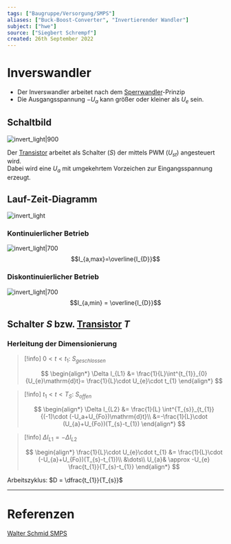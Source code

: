 ```yaml
---
tags: ["Baugruppe/Versorgung/SMPS"]
aliases: ["Buck-Boost-Converter", "Invertierender Wandler"]
subject: ["hwe"]
source: ["Siegbert Schrempf"]
created: 26th September 2022
---
```


# Inverswandler

- Der Inverswandler arbeitet nach dem [Sperrwandler](Sperrwandler.md)-Prinzip
- Die Ausgangsspannung $-U_{a}$ kann größer oder kleiner als $U_{e}$ sein.

## Schaltbild

![invert_light|900](../assets/Untitled%20Diagram.svg)

Der [Transistor](../Halbleiter/{MOC}%20Transistor.md) arbeitet als Schalter ($S$) der mittels PWM ($U_{st}$) angesteuert wird.  
Dabei wird eine $U_{a}$ mit umgekehrtem Vorzeichen zur Eingangsspannung erzeugt.

## Lauf-Zeit-Diagramm

![invert_light](../assets/BuckBoostLZD.png)

### Kontinuierlicher Betrieb

![invert_light|700](../assets/BuckBoostConID.png)
$$I_{a,max}=\overline{I_{D}}$$

### Diskontinuierlicher Betrieb

![invert_light|700](../assets/BuckBoostDisconID.png)
$$I_{a,min} = \overline{I_{D}}$$ 

## Schalter $S$ bzw. [Transistor](../Halbleiter/{MOC}%20Transistor.md) $T$

### Herleitung der Dimensionierung

> [!info] $0<t<t_{1}$: $S_{geschlossen}$
> 
> $$
> \begin{align*}
> \Delta I_{L1} &= \frac{1}{L}\int^{t_{1}}_{0}{U_{e}\mathrm{d}t}= \frac{1}{L}\cdot U_{e}\cdot t_{1}
> \end{align*}
> $$

> [!info] $t_{1} < t < T_{S}$: $S_{offen}$
> 
> $$
> \begin{align*}
> \Delta I_{L2} &= \frac{1}{L} \int^{T_{s}}_{t_{1}}{(-1)\cdot (-U_a+U_{Fo})\mathrm{d}t}\\
> &=-\frac{1}{L}\cdot (U_{a}+U_{Fo})(T_{s}-t_{1})
> \end{align*}
> $$

> [!info] $\Delta I_{L1}= -\Delta I_{L2}$
> 
> $$
> \begin{align*}
> \frac{1}{L}\cdot U_{e}\cdot t_{1} &= \frac{1}{L}\cdot (-U_{a}+U_{Fo})(T_{s}-t_{1})\\
> &\dots\\
> U_{a}& \approx -U_{e} \frac{t_{1}}{T_{s}-t_{1}} 
> \end{align*}
> $$

Arbeitszyklus: $D = \dfrac{t_{1}}{T_{s}}$

---

# Referenzen

[Walter Schmid SMPS](../../xEDU/xLiteratur/Schaltungstechnik/Schaltnetzteile_Schmidt-Walter.pdf)